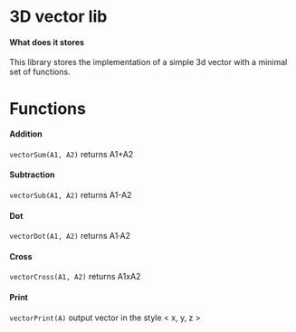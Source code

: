 
 # 3D vector lib
 #### What does it stores
 This library stores the implementation of a simple 3d vector with a minimal set of functions.

 # Functions
 #### Addition
`vectorSum(A1, A2)` returns A1+A2
 #### Subtraction
 `vectorSub(A1, A2)` returns A1-A2
 #### Dot
`vectorDot(A1, A2)` returns A1·A2
 #### Cross
`vectorCross(A1, A2)` returns A1xA2
 #### Print
 `vectorPrint(A)` output vector in the style < x, y, z >
